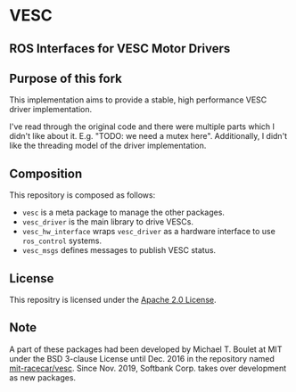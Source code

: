 # VESC
## ROS Interfaces for VESC Motor Drivers

## Purpose of this fork
This implementation aims to provide a stable, high performance VESC driver implementation.

I've read through the original code and there were multiple parts which I didn't like about it. E.g. "TODO: we need a mutex here". Additionally, I didn't like the threading model of the driver implementation.


## Composition
This repository is composed as follows:

- `vesc` is a meta package to manage the other packages.
- `vesc_driver` is the main library to drive VESCs.
- `vesc_hw_interface` wraps `vesc_driver` as a hardware interface to use `ros_control` systems.
- `vesc_msgs` defines messages to publish VESC status.

## License
This repositry is licensed under the [Apache 2.0 License](https://www.apache.org/licenses/LICENSE-2.0.html).

## Note
A part of these packages had been developed by Michael T. Boulet at MIT under the BSD 3-clause License until Dec. 2016 in the repository named [mit-racecar/vesc](https://github.com/mit-racecar/vesc). Since Nov. 2019, Softbank Corp. takes over development as new packages.

